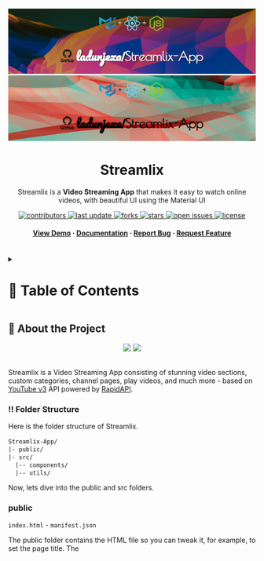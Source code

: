 <a name="readme-top"></a>
<div align="center">

  ![Project Banner](readme_assets/readme_banner.png#gh-dark-mode-only)
  ![Project Banner](readme_assets/readme_banner-light.png#gh-light-mode-only)

  <h1>Streamlix</h1>
  
  <p>
    Streamlix is a <b>Video Streaming App</b> that makes it easy to watch online videos, with beautiful UI using the Material UI
  </p>
  
<!-- Badges -->
<p>
  <a href="https://github.com/ladunjexa/Streamlix-App/graphs/contributors">
    <img src="https://img.shields.io/github/contributors/ladunjexa/Streamlix-App" alt="contributors" />
  </a>
  <a href="">
    <img src="https://img.shields.io/github/last-commit/ladunjexa/Streamlix-App" alt="last update" />
  </a>
  <a href="https://github.com/ladunjexa/Streamlix-App/network/members">
    <img src="https://img.shields.io/github/forks/ladunjexa/Streamlix-App" alt="forks" />
  </a>
  <a href="https://github.com/ladunjexa/Streamlix-App/stargazers">
    <img src="https://img.shields.io/github/stars/ladunjexa/Streamlix-App" alt="stars" />
  </a>
  <a href="https://github.com/ladunjexa/Streamlix-App/issues/">
    <img src="https://img.shields.io/github/issues/ladunjexa/Streamlix-App" alt="open issues" />
  </a>
  <a href="https://github.com/ladunjexa/Streamlix-App/blob/master/LICENSE">
    <img src="https://img.shields.io/github/license/ladunjexa/Streamlix-App.svg" alt="license" />
  </a>
</p>
   
 <h4>
    <a href="https://github.com/ladunjexa/Streamlix-App/">View Demo</a>
  <span> · </span>
    <a href="https://github.com/ladunjexa/Streamlix-App">Documentation</a>
  <span> · </span>
    <a href="https://github.com/ladunjexa/Streamlix-App/issues/">Report Bug</a>
  <span> · </span>
    <a href="https://github.com/ladunjexa/Streamlix-App/issues/">Request Feature</a>
  </h4>
</div>

<br />

<!-- Table of Contents -->
<details>

<summary>

# :notebook_with_decorative_cover: Table of Contents

</summary>

- [About the Project](#star2-about-the-project)
  * [Folder Structure](#bangbang-folder-structure)
  * [Environment Variables](#key-environment-variables)
  * [Tech Stack](#space_invader-tech-stack)
- [Getting Started](#toolbox-getting-started)
  * [Installation](#gear-installation)
  * [Run Locally](#running-run-locally)
- [Contributing](#wave-contributing)
- [License](#warning-license)
- [Contact](#handshake-contact)
- [Acknowledgements](#gem-acknowledgements)

</details>  

<!-- About the Project -->
## :star2: About the Project

<div align="center"> 
  <img src="readme_assets/Zexercise-mockup-1.png" height="auto" width="35%"/>
  <img src="readme_assets/Zexercise-mockup-2.png" height="auto" width="36%"/>
</div>

<br />

Streamlix is a Video Streaming App consisting of stunning video sections, custom categories, channel pages, play videos, and much more - based on [YouTube v3](https://rapidapi.com/ytdlfree/api/youtube-v31/) API powered by [RapidAPI](https://rapidapi.com).

<!-- Folder Structure -->
### :bangbang: Folder Structure

Here is the folder structure of Streamlix.
```
Streamlix-App/
|- public/
|- src/
  |-- components/
  |-- utils/
```

Now, lets dive into the public and src folders.

### public

`index.html` - `manifest.json`

The public folder contains the HTML file so you can tweak it, for example, to set the page title. The <script> tag with the compiled code will be added to it automatically during the build process.

### src

#### components

`ChannelCard.jsx` - `ChannelDetail.jsx` - `Feed.jsx` - `index.js` - `Loader.jsx` - `Navbar.jsx` - `SearchBar.jsx` - `SearchFeed.jsx` - `Sidebar.jsx` - `VideoCard.jsx` - `VideoDetail.jsx` - `Videos.jsx`

This folder houses all the components listed above which they are custom components (widgets) with beautiful customized theme using Material UI 5, which split the UI into independent and reusable pieces.


#### utils

`constants.js` - All the web application level constants. Specifically, this constants.js file contains mui-icons, categories and etc.

`fetchFromAPI.js` -  Fetching data from YouTube v3 API powered by RapidAPI using environment variables for API key.

<br />

<!-- ENV VARIABLES -->
### :key: Environment Variables

In order to use Streamlix you have to create your [YouTube v3](https://rapidapi.com/ytdlfree/api/youtube-v31/) api key powered by RapidAPI [here](https://rapidapi.com), to run this web app, you will need to add the following environment variable to your .env file

`REACT_APP_RAPID_API_KEY`

<!-- TechStack -->
### :space_invader: Tech Stack
![NodeJS](https://img.shields.io/badge/node.js-6DA55F?style=for-the-badge&logo=node.js&logoColor=white)
![React 18](https://img.shields.io/badge/react-%2320232a.svg?style=for-the-badge&logo=react&logoColor=%2361DAFB)
![MUI](https://img.shields.io/badge/MUI-%230081CB.svg?style=for-the-badge&logo=mui&logoColor=white)
[<img src="https://user-images.githubusercontent.com/71302066/174567516-824b1967-5954-4ac7-9446-14a3b2ab825d.svg" alt="Rapid API" width="100.75" height="28">](https://rapidapi.com/)

<p align="right">(<a href="#readme-top">back to top</a>)</p>

<!-- Getting Started -->
## 	:toolbox: Getting Started

<!-- Installation -->
### :gear: Installation

#### Step 1:
Download or clone this repo by using the link below:

```bash
 https://github.com/ladunjexa/Streamlix-App
```

#### Step 2:

Explorium using NPM (Node Package Manager), therefore, make sure that Node.js is installed by execute the following command in console:

```bash
  node -v
```

#### Step 3:

At the main folder execute the following command in console to get the required dependencies:

```bash
  npm install
```

#### Step 4:

Within the main folder create a file named `.env` and add the following [environment variable](#key-environment-variables):


```bash
  REACT_APP_RAPID_API_KEY=<YOU_API_KEY>
```


<!-- Run Locally -->
### :running: Run Locally

#### Step 1:

At the main folder execute the following command in console to get the required dependencies:

```bash
  npm start
```

<p align="right">(<a href="#readme-top">back to top</a>)</p>

<!-- Contributing -->
## :wave: Contributing

<a href="https://github.com/ladunjexa/Streamlix-App/graphs/contributors">
  <img src="https://contrib.rocks/image?repo=ladunjexa/Streamlix-App" />
</a>


Contributions are always welcome!

See [`contributing.md`](https://contributing.md/) for ways to get started.

Contributions are what make the open source community such an amazing place to learn, inspire, and create. Any contributions you make are **greatly appreciated**.

If you have a suggestion that would make this better, please fork the repo and create a pull request. You can also simply open an issue with the tag "enhancement".
Don't forget to give the project a star! Thanks again!

1. Fork the Project
2. Create your Feature Branch (`git checkout -b feature/AmazingFeature`)
3. Commit your Changes (`git commit -m 'Add some AmazingFeature'`)
4. Push to the Branch (`git push origin feature/AmazingFeature`)
5. Open a Pull Request

<p align="right">(<a href="#readme-top">back to top</a>)</p>

<!-- License -->
## :warning: License

Distributed under the MIT License. See [LICENSE.txt](https://github.com/ladunjexa/Streamlix-App/blob/main/LICENSE) for more information.

<p align="right">(<a href="#readme-top">back to top</a>)</p>

<!-- Contact -->
## :handshake: Contact

Liron Abutbul - [@lironabutbul6](https://twitter.com/lironabutbul6) - [@ladunjexa](https://t.me/ladunjexa)

Project Link: [https://github.com/ladunjexa/Streamlix-App](https://github.com/ladunjexa/Streamlix-App)

<p align="right">(<a href="#readme-top">back to top</a>)</p>

<!-- Acknowledgments -->
## :gem: Acknowledgements

This section used to mention useful resources and libraries that used in Streamlix

 - [RapidAPI](https://rapidapi.com/)
 - [MaterialUI](https://mui.com/)
 - #JSMastery

<p align="right">(<a href="#readme-top">back to top</a>)</p>
